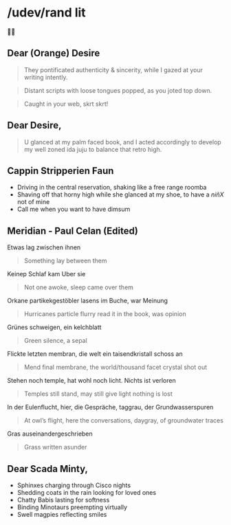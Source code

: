 # /udev/rand lit

🐇📖  


## Dear (Orange) Desire

> They pontificated authenticity & sincerity,
while I gazed at your writing intently.

> Distant scripts with loose tongues popped, as you joted top down.

> Caught in your web, skrt skrt!

## Dear Desire,
> U glanced at my palm faced book, and I acted accordingly to develop my well zoned ida juju to balance that retro high.

## Cappin Stripperien Faun
- Driving in the central reservation, shaking like a free range roomba
- Shaving off that horny high while she glanced at my shoe, to have a *niñX* not of mine 
- Call me when you want to have dimsum

## Meridian - Paul Celan (Edited)

Etwas lag zwischen ihnen 
> Something lay between them

Keinep Schlaf kam Uber sie
> Not one awoke, sleep came over them

Orkane partikekgestöbler lasens im Buche, war Meinung
> Hurricanes particle flurry read it in the book, was opinion 

Grünes schweigen, ein kelchblatt 
> Green silence, a sepal
 
Flickte letzten membran, die welt ein taisendkristall schoss an
> Mend final membrane, the world/thousand facet crystal shot out 

Stehen noch temple, hat wohl noch licht. Nichts ist verloren
> Temples still stand, may still give light nothing is lost 


In der Eulenflucht, hier, die Gespräche, taggrau, der Grundwasserspuren
> At owl’s flight, here the conversations, daygray, of groundwater traces

Gras auseinandergeschrieben
> Grass written asunder 


## Dear Scada Minty,
- Sphinxes charging through Cisco nights
- Shedding coats in the rain looking for loved ones
- Chatty Babis lasting for softness
- Binding Minotaurs preempting virtually  
- Swell magpies reflecting smiles

